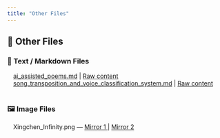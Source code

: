 ```yaml
---
title: "Other Files"
---
```


<!-- Favicon -->
<link rel="icon" type="image/x-icon" href="./others/face.ico" />

## 📂 Other Files

### 📄 Text / Markdown Files

<div style="margin-left: 1em;">
<a href="./others/ai_assisted_poems">ai_assisted_poems.md</a> |
<a href="https://raw.githubusercontent.com/choralakari/choralakari-archive/refs/heads/main/others/ai_assisted_poems.md">Raw content</a>
</div>
<div style="margin-left: 1em;">
<a href="./others/song_transposition_and_voice_classification_system">song_transposition_and_voice_classification_system.md</a> |
<a href="https://raw.githubusercontent.com/choralakari/choralakari-archive/refs/heads/main/others/song_transposition_and_voice_classification_system.md">Raw content</a>
</div>

<br>

### 🖼️ Image Files

<div style="margin-left: 1em;">
Xingchen_Infinity.png —
<a href="https://huggingface.co/1358Adrian/so-vits-svc-rvc-models/resolve/main/RVC_v2_Public_Models/Xingchen_Infinity.png" target="_blank">
  Mirror 1
</a> |
<a href="../../Xingchen_Infinity.png" target="_blank">
  Mirror 2
</a>
</div>
